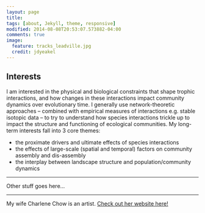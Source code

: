 ```yaml
---
layout: page
title: 
tags: [about, Jekyll, theme, responsive]
modified: 2014-08-08T20:53:07.573882-04:00
comments: true
image:
  feature: tracks_leadville.jpg
  credit: jdyeakel
---
```

## Interests

I am interested in the physical and biological constraints that shape trophic interactions, and how changes in these interactions impact community dynamics over evolutionary time. I generally use network-theoretic approaches – combined with empirical measures of interactions e.g. stable isotopic data – to try to understand how species interactions trickle up to impact the structure and functioning of ecological communities. My long-term interests fall into 3 core themes:

* the proximate drivers and ultimate effects of species interactions
* the effects of large-scale (spatial and temporal) factors on community assembly and dis-assembly
* the interplay between landscape structure and population/community dynamics

---

Other stuff goes here...

---

My wife Charlene Chow is an artist. [Check out her website here!](http://charleneeliz.wordpress.com)

